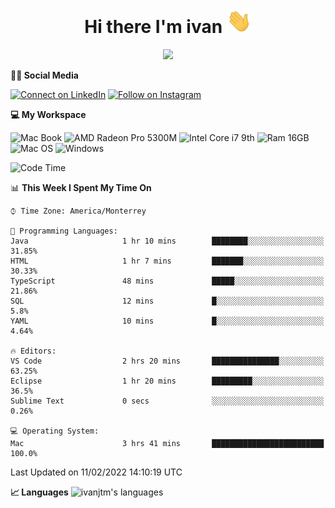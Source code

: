 <h1 align="center">Hi there I'm ivan <img src="https://raw.githubusercontent.com/ABSphreak/ABSphreak/master/gifs/Hi.gif" width="40px" /></h1>
<div align="center">
<img src="http://github-readme-streak-stats.herokuapp.com?user=ivanjtm&hide_border=true&background=00000000&border=FFFFFF00&sideNums=A8A8A8&sideLabels=A8A8A8&currStreakNum=FFC93C&dates=A8A8A8)](https://git.io/streak-stats"/>
</div>

**👦🏻 Social Media**

[![Connect on LinkedIn](https://img.shields.io/badge/LinkedIn-%230077B5.svg?&style=flat-square&logo=linkedin&logoColor=white)](https://www.linkedin.com/in/ivanjtm)
[![Follow on Instagram](https://img.shields.io/badge/Instagram-E4405F?style=flat-square&logo=instagram&logoColor=white)](https://www.instagram.com/ivanjtm)

**💻 My Workspace**

![Mac Book](https://img.shields.io/badge/Apple-MacBook_Pro_2019-999999?style=flat-square&logo=apple&logoColor=white)
![AMD Radeon Pro 5300M](https://img.shields.io/badge/AMD-Radeon_Pro_5300M-ED1C24?style=flat-square&logo=amd&logoColor=white)
![Intel Core i7 9th](https://img.shields.io/badge/Intel-Core_i7_9th-0071C5?style=flat-square&logo=intel&logoColor=white)
![Ram 16GB](https://img.shields.io/badge/RAM-16GB-230071C5?style=flat-square&logoColor=white)
![Mac OS](https://img.shields.io/badge/Mac%20OS-000000?style=flat-square&logo=apple&logoColor=white)
![Windows](https://img.shields.io/badge/Windows-0078D6?style=flat-square&logo=windows&logoColor=white)


<!--START_SECTION:waka-->
![Code Time](http://img.shields.io/badge/Code%20Time-596%20hrs%2033%20mins-blue)

📊 **This Week I Spent My Time On** 

```text
⌚︎ Time Zone: America/Monterrey

💬 Programming Languages: 
Java                     1 hr 10 mins        ████████░░░░░░░░░░░░░░░░░   31.85% 
HTML                     1 hr 7 mins         ███████░░░░░░░░░░░░░░░░░░   30.33% 
TypeScript               48 mins             █████░░░░░░░░░░░░░░░░░░░░   21.86% 
SQL                      12 mins             █░░░░░░░░░░░░░░░░░░░░░░░░   5.8% 
YAML                     10 mins             █░░░░░░░░░░░░░░░░░░░░░░░░   4.64%

🔥 Editors: 
VS Code                  2 hrs 20 mins       ███████████████░░░░░░░░░░   63.25% 
Eclipse                  1 hr 20 mins        █████████░░░░░░░░░░░░░░░░   36.5% 
Sublime Text             0 secs              ░░░░░░░░░░░░░░░░░░░░░░░░░   0.26%

💻 Operating System: 
Mac                      3 hrs 41 mins       █████████████████████████   100.0%

```


 Last Updated on 11/02/2022 14:10:19 UTC
<!--END_SECTION:waka-->
**📈 Languages**
 ![ivanjtm's languages](https://wakatime.com/share/@ivanjtm/a32f83c6-d0c9-49a4-a5ae-d0440b950377.svg)
